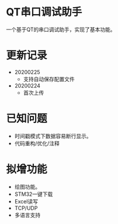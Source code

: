 # QT串口调试助手
  一个基于QT的串口调试助手，实现了基本功能。

# 更新记录
- 20200225
  - 支持自动保存配置文件
- 20200224
  - 首次上传

# 已知问题
  - 时间戳模式下数据容易断行显示。
  - 代码重构/优化/注释

# 拟增功能
  - 绘图功能。
  - STM32一键下载
  - Excel读写
  - TCP/UDP
  - 多语言支持